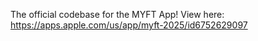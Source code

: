 The official codebase for the MYFT App! View here:
https://apps.apple.com/us/app/myft-2025/id6752629097
